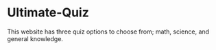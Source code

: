 # Ultimate-Quiz
This website has three quiz options to choose from; math, science, and general knowledge. 
